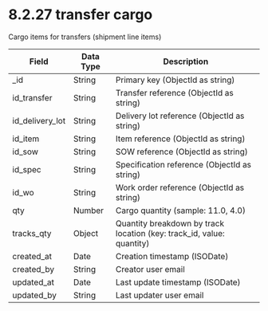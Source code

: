 # 8.2.27 transfer cargo

Cargo items for transfers (shipment line items)

| Field | Data Type | Description |
|-------|-----------|-------------|
| _id | String | Primary key (ObjectId as string) |
| id_transfer | String | Transfer reference (ObjectId as string) |
| id_delivery_lot | String | Delivery lot reference (ObjectId as string) |
| id_item | String | Item reference (ObjectId as string) |
| id_sow | String | SOW reference (ObjectId as string) |
| id_spec | String | Specification reference (ObjectId as string) |
| id_wo | String | Work order reference (ObjectId as string) |
| qty | Number | Cargo quantity (sample: 11.0, 4.0) |
| tracks_qty | Object | Quantity breakdown by track location (key: track_id, value: quantity) |
| created_at | Date | Creation timestamp (ISODate) |
| created_by | String | Creator user email |
| updated_at | Date | Last update timestamp (ISODate) |
| updated_by | String | Last updater user email |
